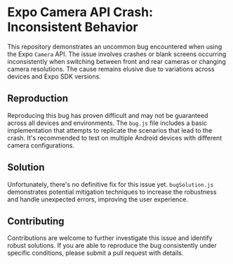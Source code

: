 # Expo Camera API Crash: Inconsistent Behavior

This repository demonstrates an uncommon bug encountered when using the Expo `Camera` API. The issue involves crashes or blank screens occurring inconsistently when switching between front and rear cameras or changing camera resolutions.  The cause remains elusive due to variations across devices and Expo SDK versions.

## Reproduction

Reproducing this bug has proven difficult and may not be guaranteed across all devices and environments.  The `bug.js` file includes a basic implementation that attempts to replicate the scenarios that lead to the crash.  It's recommended to test on multiple Android devices with different camera configurations.

## Solution

Unfortunately, there's no definitive fix for this issue yet. `bugSolution.js` demonstrates potential mitigation techniques to increase the robustness and handle unexpected errors, improving the user experience.

## Contributing

Contributions are welcome to further investigate this issue and identify robust solutions.  If you are able to reproduce the bug consistently under specific conditions, please submit a pull request with details.